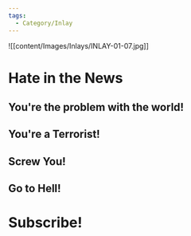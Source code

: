 ```yaml
---
tags:
  - Category/Inlay
---
```

![[content/Images/Inlays/INLAY-01-07.jpg]]
# Hate in the News
## You're the problem with the world!
## You're a Terrorist!
## Screw You!
## Go to Hell!
# Subscribe!